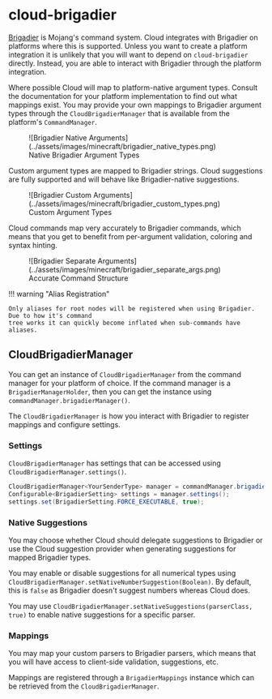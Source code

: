 # cloud-brigadier

[Brigadier](https://github.com/mojang/brigadier) is Mojang's command system. Cloud integrates with Brigadier on platforms
where this is supported. Unless you want to create a platform integration it is unlikely that you will want to depend
on `cloud-brigadier` directly. Instead, you are able to interact with Brigadier through the platform integration.

Where possible Cloud will map to platform-native argument types. Consult the documentation for your platform
implementation to find out what mappings exist. You may provide your own mappings to Brigadier argument types
through the `CloudBrigadierManager` that is available from the platform's `CommandManager`.

<figure markdown>
  ![Brigadier Native Arguments](../assets/images/minecraft/brigadier_native_types.png)
  <figcaption>Native Brigadier Argument Types</figcaption>
</figure>

Custom argument types are mapped to Brigadier strings. Cloud suggestions are fully supported and will behave
like Brigadier-native suggestions.

<figure markdown>
  ![Brigadier Custom Arguments](../assets/images/minecraft/brigadier_custom_types.png)
  <figcaption>Custom Argument Types</figcaption>
</figure>

Cloud commands map very accurately to Brigadier commands, which means that you get to benefit from
per-argument validation, coloring and syntax hinting.

<figure markdown>
  ![Brigadier Separate Arguments](../assets/images/minecraft/brigadier_separate_args.png)
  <figcaption>Accurate Command Structure</figcaption>
</figure>

!!! warning "Alias Registration"

    Only aliases for root nodes will be registered when using Brigadier. Due to how it's command
    tree works it can quickly become inflated when sub-commands have aliases.

## CloudBrigadierManager

You can get an instance of `CloudBrigadierManager` from the command manager for your platform of choice.
If the command manager is a `BrigadierManagerHolder`, then you can get the instance using `commandManager.brigadierManager()`.

The `CloudBrigadierManager` is how you interact with Brigadier to register mappings and configure settings.

### Settings

`CloudBrigadierManager` has settings that can be accessed using `CloudBrigadierManager.settings()`.

```java title="Example Setting Usage"
CloudBrigadierManager<YourSenderType> manager = commandManager.brigadierManager();
Configurable<BrigadierSetting> settings = manager.settings();
settings.set(BrigadierSetting.FORCE_EXECUTABLE, true);
```

### Native Suggestions

You may choose whether Cloud should delegate suggestions to Brigadier or use the Cloud suggestion provider
when generating suggestions for mapped Brigadier types.

You may enable or disable suggestions for all numerical types using
`CloudBrigadierManager.setNativeNumberSuggestion(Boolean)`. By default, this is `false` as Brigadier doesn't suggest
numbers whereas Cloud does.

You may use `CloudBrigadierManager.setNativeSuggestions(parserClass, true)` to enable native suggestions for
a specific parser.

### Mappings

You may map your custom parsers to Brigadier parsers, which means that you will have access to client-side
validation, suggestions, etc.

Mappings are registered through a `BrigadierMappings` instance which can be retrieved from the
`CloudBrigadierManager`.
